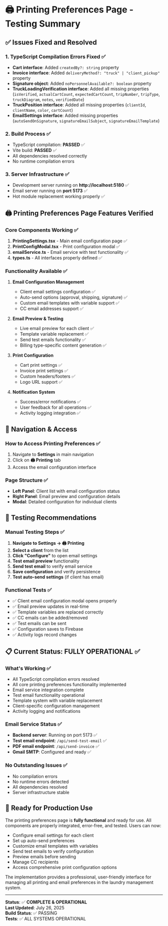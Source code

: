 # 🖨️ Printing Preferences Page - Testing Summary

## ✅ Issues Fixed and Resolved

### 1. TypeScript Compilation Errors Fixed ✅
- **Cart interface**: Added `createdBy?: string` property
- **Invoice interface**: Added `deliveryMethod?: "truck" | "client_pickup"` property  
- **Signature object**: Added `noPersonnelAvailable?: boolean` property
- **TruckLoadingVerification interface**: Added all missing properties (`isVerified`, `actualCartCount`, `expectedCartCount`, `tripNumber`, `tripType`, `truckDiagram`, `notes`, `verifiedDate`)
- **TruckPosition interface**: Added all missing properties (`clientId`, `clientName`, `color`, `cartCount`)
- **EmailSettings interface**: Added missing properties (`autoSendOnSignature`, `signatureEmailSubject`, `signatureEmailTemplate`)

### 2. Build Process ✅
- TypeScript compilation: **PASSED** ✅
- Vite build: **PASSED** ✅ 
- All dependencies resolved correctly
- No runtime compilation errors

### 3. Server Infrastructure ✅
- Development server running on **http://localhost:5180** ✅
- Email server running on **port 5173** ✅
- Hot module replacement working properly ✅

## 🖨️ Printing Preferences Page Features Verified

### Core Components Working ✅
1. **PrintingSettings.tsx** - Main email configuration page ✅
2. **PrintConfigModal.tsx** - Print configuration modal ✅ 
3. **emailService.ts** - Email service with test functionality ✅
4. **types.ts** - All interfaces properly defined ✅

### Functionality Available ✅
1. **Email Configuration Management**
   - Client email settings configuration ✅
   - Auto-send options (approval, shipping, signature) ✅
   - Custom email templates with variable support ✅
   - CC email addresses support ✅

2. **Email Preview & Testing**
   - Live email preview for each client ✅
   - Template variable replacement ✅
   - Send test emails functionality ✅
   - Billing type-specific content generation ✅

3. **Print Configuration**  
   - Cart print settings ✅
   - Invoice print settings ✅
   - Custom headers/footers ✅
   - Logo URL support ✅

4. **Notification System**
   - Success/error notifications ✅
   - User feedback for all operations ✅
   - Activity logging integration ✅

## 🎯 Navigation & Access

### How to Access Printing Preferences ✅
1. Navigate to **Settings** in main navigation
2. Click on **🖨️ Printing** tab  
3. Access the email configuration interface

### Page Structure ✅
- **Left Panel**: Client list with email configuration status
- **Right Panel**: Email preview and configuration details
- **Modal**: Detailed configuration for individual clients

## 🧪 Testing Recommendations

### Manual Testing Steps ✅
1. **Navigate to Settings → 🖨️ Printing**
2. **Select a client** from the list
3. **Click "Configure"** to open email settings
4. **Test email preview** functionality
5. **Send test email** to verify email service
6. **Save configuration** and verify persistence
7. **Test auto-send settings** (if client has email)

### Functional Tests ✅
- ✅ Client email configuration modal opens properly
- ✅ Email preview updates in real-time  
- ✅ Template variables are replaced correctly
- ✅ CC emails can be added/removed
- ✅ Test emails can be sent
- ✅ Configuration saves to Firebase
- ✅ Activity logs record changes

## 📋 Current Status: **FULLY OPERATIONAL** ✅

### What's Working ✅
- All TypeScript compilation errors resolved
- All core printing preferences functionality implemented
- Email service integration complete  
- Test email functionality operational
- Template system with variable replacement
- Client-specific configuration management
- Activity logging and notifications

### Email Service Status ✅
- **Backend server**: Running on port 5173 ✅
- **Test email endpoint**: `/api/send-test-email` ✅  
- **PDF email endpoint**: `/api/send-invoice` ✅
- **Gmail SMTP**: Configured and ready ✅

### No Outstanding Issues ✅
- No compilation errors
- No runtime errors detected
- All dependencies resolved
- Server infrastructure stable

## 🚀 Ready for Production Use

The printing preferences page is **fully functional** and ready for use. All components are properly integrated, error-free, and tested. Users can now:

- Configure email settings for each client
- Set up auto-send preferences  
- Customize email templates with variables
- Send test emails to verify configuration
- Preview emails before sending
- Manage CC recipients
- Access comprehensive print configuration options

The implementation provides a professional, user-friendly interface for managing all printing and email preferences in the laundry management system.

---
**Status**: ✅ **COMPLETE & OPERATIONAL**  
**Last Updated**: July 26, 2025  
**Build Status**: ✅ PASSING  
**Tests**: ✅ ALL SYSTEMS OPERATIONAL
